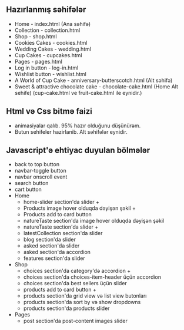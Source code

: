 ## Hazırlanmış səhifələr
- Home - index.html (Ana səhifə)
- Collection - collection.html
- Shop - shop.html
- Cookies Cakes - cookies.html
- Wedding Cakes - wedding.html
- Cup Cakes - cupcakes.html
- Pages - pages.html
- Log in button - log-in.html
- Wishlist button - wishlist.html
- A World of Cup Cake - anniversary-butterscotch.html (Alt səhifə)
- Sweet & attractive chocolate cake - chocolate-cake.html (Home Alt sehife) (cup-cake.html ve fruit-cake.html ile eynidir.)

## Html və Css bitmə faizi
- animasiyalar qalıb. 95% hazır olduğunu düşünürəm.
- Butun sehifeler hazirlanib. Alt səhifələr eynidir.

## Javascript'ə ehtiyac duyulan bölmələr
- back to top button
- navbar-toggle button
- navbar onscroll event
- search button
- cart button
- Home
    - home-slider section'da slider  + 
    - Products image hover olduqda dəyişən şəkil +
    - Products add to card button
    - natureTaste section'da image hover olduqda dəyişən şəkil
    - natureTaste section'da slider  +
    - latestCollection section'da slider
    - blog section'da slider
    - asked section'da slider
    - asked section'da accordion
    - features section'da slider
- Shop
    - choices section'da category'də accordion +
    - choices section'da choices-item-header üçün accordion
    - choices section'da best sellers üçün slider
    - products add to card button +
    - products section'da grid view və list view butonları
    - products section'da sort by və show dropdowns
    - products section'da products slider
- Pages
    - post section'da post-content images slider



